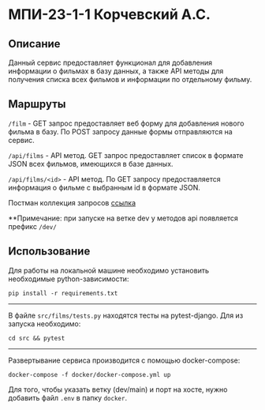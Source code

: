# МПИ-23-1-1 Корчевский А.С.

## Описание
Данный сервис предоставляет функционал для добавления информации о фильмах
в базу данных, а также API методы для получения списка всех фильмов и информации
по отдельному фильму.

## Маршруты

```/film``` - GET запрос предоставляет веб форму для добавления нового фильма в базу.
По POST запросу данные формы отправляются на сервис.

```/api/films``` - API метод. GET запрос предоставляет список в формате JSON всех
фильмов, имеющихся в базе данных.

```/api/films/<id>``` - API метод. По GET запросу предоставляется информация
о фильме с выбранным id в формате JSON.

Постман коллекция запросов [ссылка](https://api.postman.com/collections/19075982-9c2ccff2-1196-4f7d-9e0a-c23437b0341a?access_key=PMAT-01HJTBB9HH5QKGS9VH3GDHZC7Q)

**Примечание: при запуске на ветке dev у методов api появляется префикс ```/dev/```

## Использование

Для работы на локальной машине необходимо установить необходимые
python-зависимости:

```pip install -r requirements.txt```

---
В файле ```src/films/tests.py``` находятся тесты на pytest-django.
Для из запуска необходимо:

```cd src && pytest```

---
Развертывание сервиса производится с помощью docker-compose:

 ```docker-compose -f docker/docker-compose.yml up```

Для того, чтобы указать ветку (dev/main) и порт на хосте, нужно
добавить файл ```.env``` в папку ```docker```.
